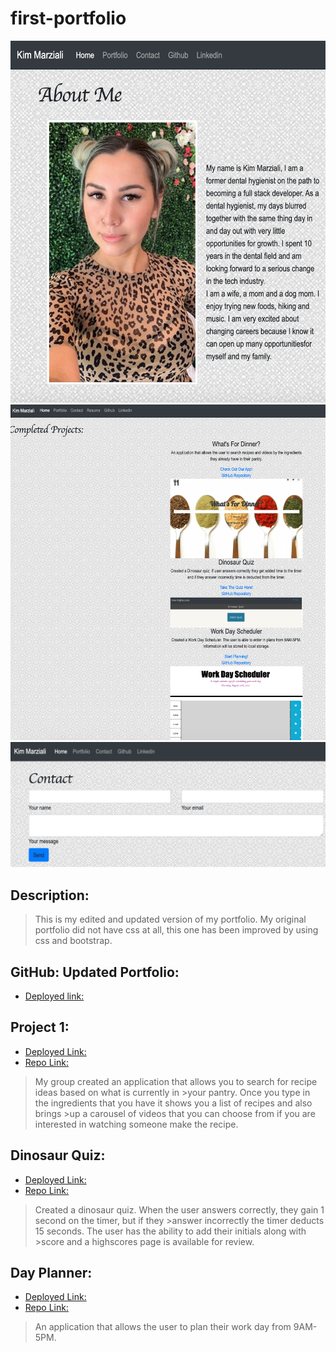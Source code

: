 # first-portfolio

![about me page](./assets/aboutme.png)
![projects page](./assets/projects.png)
![contact page](./assets/contact.png)

## Description:
>This is my edited and updated version of my portfolio.
>My original portfolio did not have css at all, this one has been improved by using css and bootstrap.

## GitHub: Updated Portfolio:
- [Deployed link:](https://kmarzi.github.io/updated-portfolio/.)

## Project 1: 
- [Deployed Link:](https://kmarzi.github.io/Project-1/)
- [Repo Link:](https://github.com/kmarzi/Project-1)
>My group created an application that allows you to search for recipe ideas based on what is currently in >your pantry. Once you type in the ingredients that you have it shows you a list of recipes and also brings >up a carousel of videos that you can choose from if you are interested in watching someone make the recipe.


## Dinosaur Quiz: 
- [Deployed Link:](https://kmarzi.github.io/coding-quiz/)
- [Repo Link:](https://github.com/kmarzi/coding-quiz)
>Created a dinosaur quiz. When the user answers correctly, they gain 1 second on the timer, but if they >answer incorrectly the timer deducts 15 seconds. The user has the ability to add their initials along with >score and a highscores page is available for review.

## Day Planner: 
- [Deployed Link:](https://kmarzi.github.io/day-planner/)
- [Repo Link:](https://github.com/kmarzi/day-planner)
>An application that allows the user to plan their work day from 9AM-5PM.

